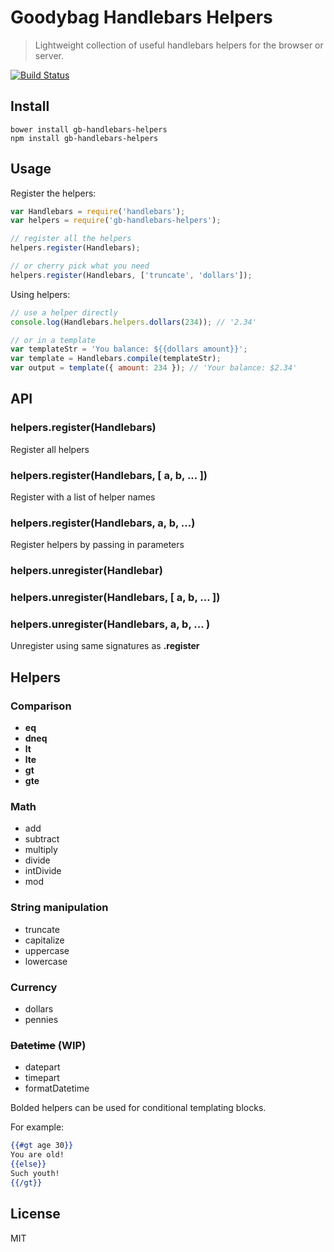 # Goodybag Handlebars Helpers

> Lightweight collection of useful handlebars helpers
> for the browser or server.

[![Build Status](https://travis-ci.org/goodybag/gb-handlebars-helpers.svg?branch=master)](https://travis-ci.org/goodybag/gb-handlebars-helpers)

## Install

```shell
bower install gb-handlebars-helpers
npm install gb-handlebars-helpers
```

## Usage

Register the helpers:

```js
var Handlebars = require('handlebars');
var helpers = require('gb-handlebars-helpers');

// register all the helpers
helpers.register(Handlebars);

// or cherry pick what you need
helpers.register(Handlebars, ['truncate', 'dollars']);
```

Using helpers:

```js
// use a helper directly
console.log(Handlebars.helpers.dollars(234)); // '2.34'

// or in a template
var templateStr = 'You balance: ${{dollars amount}}';
var template = Handlebars.compile(templateStr);
var output = template({ amount: 234 }); // 'Your balance: $2.34'
```

## API

### helpers.register(Handlebars)

Register all helpers

### helpers.register(Handlebars, [ a, b, ... ])

Register with a list of helper names

### helpers.register(Handlebars, a, b, ...)

Register helpers by passing in parameters

### helpers.unregister(Handlebar)
### helpers.unregister(Handlebars, [ a, b, ... ])
### helpers.unregister(Handlebars, a, b, ... )

Unregister using same signatures as **.register**

## Helpers

### Comparison

* **eq**
* **dneq**
* **lt**
* **lte**
* **gt**
* **gte**

### Math

* add
* subtract
* multiply
* divide
* intDivide
* mod

### String manipulation

* truncate
* capitalize
* uppercase
* lowercase

### Currency

* dollars
* pennies

### ~~Datetime~~ (WIP)

* datepart
* timepart
* formatDatetime

Bolded helpers can be used for conditional
templating blocks.

For example:

```handlebars
{{#gt age 30}}
You are old!
{{else}}
Such youth!
{{/gt}}
```

## License

MIT

